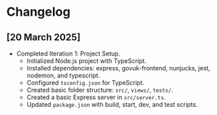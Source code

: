 # Changelog

## [20 March 2025]
- Completed Iteration 1: Project Setup.
  - Initialized Node.js project with TypeScript.
  - Installed dependencies: express, govuk-frontend, nunjucks, jest, nodemon, and typescript.
  - Configured `tsconfig.json` for TypeScript.
  - Created basic folder structure: `src/`, `views/`, `tests/`.
  - Created a basic Express server in `src/server.ts`.
  - Updated `package.json` with build, start, dev, and test scripts.